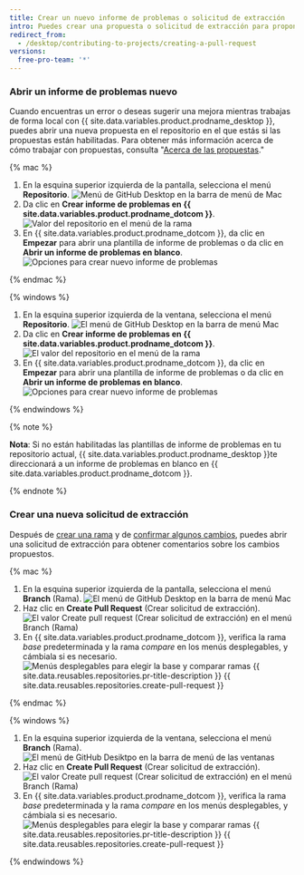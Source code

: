 ```yaml
---
title: Crear un nuevo informe de problemas o solicitud de extracción
intro: Puedes crear una propuesta o solicitud de extracción para proponer y colaborar en los cambios en un repositorio.
redirect_from:
  - /desktop/contributing-to-projects/creating-a-pull-request
versions:
  free-pro-team: '*'
---
```


### Abrir un informe de problemas nuevo
Cuando encuentras un error o deseas sugerir una mejora mientras trabajas de forma local con {{ site.data.variables.product.prodname_desktop }}, puedes abrir una nueva propuesta en el repositorio en el que estás si las propuestas están habilitadas. Para obtener más información acerca de cómo trabajar con propuestas, consulta "[Acerca de las propuestas](/github/managing-your-work-on-github/about-issues)."

{% mac %}

1. En la esquina superior izquierda de la pantalla, selecciona el menú **Repositorio**. ![Menú de GitHub Desktop en la barra de menú de Mac](/assets/images/help/desktop/select-repository-menu-mac.png)
2. Da clic en **Crear informe de problemas en {{ site.data.variables.product.prodname_dotcom }}**. ![Valor del repositorio en el menú de la rama](/assets/images/help/desktop/create-issue-mac.png)
3. En {{ site.data.variables.product.prodname_dotcom }}, da clic en **Empezar** para abrir una plantilla de informe de problemas o da clic en **Abrir un informe de problemas en blanco**. ![Opciones para crear nuevo informe de problemas](/assets/images/help/desktop/create-new-issue.png)

{% endmac %}

{% windows %}

1. En la esquina superior izquierda de la ventana, selecciona el menú **Repositorio**. ![El menú de GitHub Desktop en la barra de menú Mac](/assets/images/help/desktop/select-repository-menu-windows.png)
2. Da clic en **Crear informe de problemas en {{ site.data.variables.product.prodname_dotcom }}**. ![El valor del repositorio en el menú de la rama](/assets/images/help/desktop/create-issue-windows.png)
3. En {{ site.data.variables.product.prodname_dotcom }}, da clic en **Empezar** para abrir una plantilla de informe de problemas o da clic en **Abrir un informe de problemas en blanco**. ![Opciones para crear nuevo informe de problemas](/assets/images/help/desktop/create-new-issue.png)

{% endwindows %}

{% note %}

**Nota**: Si no están habilitadas las plantillas de informe de problemas en tu repositorio actual, {{ site.data.variables.product.prodname_desktop }}te direccionará a un informe de problemas en blanco en {{ site.data.variables.product.prodname_dotcom }}.

{% endnote %}

### Crear una nueva solicitud de extracción
Después de [crear una rama](/desktop/guides/contributing-to-projects/managing-branches) y de [confirmar algunos cambios](/desktop/guides/contributing-to-projects/committing-and-reviewing-changes-to-your-project), puedes abrir una solicitud de extracción para obtener comentarios sobre los cambios propuestos.

{% mac %}

1. En la esquina superior izquierda de la pantalla, selecciona el menú **Branch** (Rama). ![El menú de GitHub Desktop en la barra de menú Mac](/assets/images/help/desktop/mac-select-branch-menu.png)
2. Haz clic en **Create Pull Request** (Crear solicitud de extracción). ![El valor Create pull request (Crear solicitud de extracción) en el menú Branch (Rama)](/assets/images/help/desktop/create-pull-request-mac.png)
3. En {{ site.data.variables.product.prodname_dotcom }}, verifica la rama _base_ predeterminada y la rama _compare_ en los menús desplegables, y cámbiala si es necesario. ![Menús desplegables para elegir la base y comparar ramas](/assets/images/help/pull_requests/choose-base-and-compare-branches.png)
{{ site.data.reusables.repositories.pr-title-description }}
{{ site.data.reusables.repositories.create-pull-request }}

{% endmac %}

{% windows %}

1. En la esquina superior izquierda de la ventana, selecciona el menú **Branch** (Rama). ![El menú de GitHub Desiktpo en la barra de menú de las ventanas](/assets/images/help/desktop/windows-select-branch-menu.png)
2. Haz clic en **Create Pull Request** (Crear solicitud de extracción). ![El valor Create pull request (Crear solicitud de extracción) en el menú Branch (Rama)](/assets/images/help/desktop/create-pull-request-win.png)
3. En {{ site.data.variables.product.prodname_dotcom }}, verifica la rama _base_ predeterminada y la rama _compare_ en los menús desplegables, y cámbiala si es necesario. ![Menús desplegables para elegir la base y comparar ramas](/assets/images/help/pull_requests/choose-base-and-compare-branches.png)
{{ site.data.reusables.repositories.pr-title-description }}
{{ site.data.reusables.repositories.create-pull-request }}

{% endwindows %}
